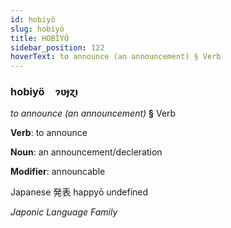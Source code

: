 ```yaml
---
id: hobiyö
slug: hobiyö
title: HOBİYÖ
sidebar_position: 122
hoverText: to announce (an announcement) § Verb
---
```


### hobiyö&emsp;<span kind="abugida">ɂʋɟɀı</span>

*to announce (an announcement)* **§** Verb

**Verb**: to announce

**Noun**: an announcement/decleration

**Modifier**: announcable

Japanese 発表 happyō undefined

*Japonic Language Family*